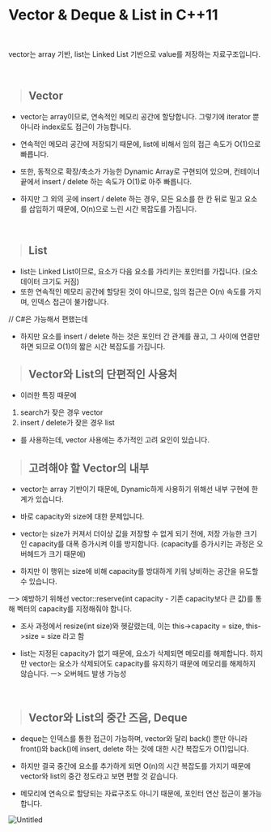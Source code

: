 # Vector & Deque & List in C++11

<br>

vector는 array 기반, list는 Linked List 기반으로 value를 저장하는 자료구조입니다.

<br>

> ## Vector

* vector는 array이므로, 연속적인 메모리 공간에 할당합니다.
그렇기에 iterator 뿐 아니라 index로도 접근이 가능합니다.

* 연속적인 메모리 공간에 저장되기 때문에, list에 비해서 임의 접근 속도가 O(1)으로 빠릅니다.

* 또한, 동적으로 확장/축소가 가능한 Dynamic Array로 구현되어 있으며,
컨테이너 끝에서 insert / delete 하는 속도가 O(1)로 아주 빠릅니다.

* 하지만 그 외의 곳에 insert / delete 하는 경우, 모든 요소를 한 칸 뒤로 밀고 요소를 삽입하기 때문에,
O(n)으로 느린 시간 복잡도를 가집니다.


<br>

> ## List

* list는 Linked List이므로, 요소가 다음 요소를 가리키는 포인터를 가집니다. (요소 데이터 크기도 커짐)
* 또한 연속적인 메모리 공간에 할당된 것이 아니므로, 임의 접근은 O(n) 속도를 가지며, 인덱스 접근이 불가합니다.

// C#은 가능해서 편했는데

* 하지만 요소를 insert / delete 하는 것은 포인터 간 관계를 끊고, 그 사이에 연결만 하면 되므로 O(1)의 
짧은 시간 복잡도를 가집니다.


> ## Vector와 List의 단편적인 사용처

* 이러한 특징 때문에 

1. search가 잦은 경우 vector 
2. insert / delete가 잦은 경우 list

* 를 사용하는데, vector 사용에는 추가적인 고려 요인이 있습니다.


> ## 고려해야 할 Vector의 내부

* vector는 array 기반이기 때문에, Dynamic하게 사용하기 위해선 내부 구현에 한계가 있습니다.

* 바로 capacity와 size에 대한 문제입니다. 

* vector는 size가 커져서 더이상 값을 저장할 수 없게 되기 전에, 저장 가능한 크기인 capacity를 대폭 증가시켜 이를 방지합니다.
(capacity를 증가시키는 과정은 오버헤드가 크기 때문에)

* 하지만 이 행위는 size에 비해 capacity를 방대하게 키워 낭비하는 공간을 유도할 수 있습니다.

ㅡ> 예방하기 위해선 vector::reserve(int capacity - 기존 capacity보다 큰 값)를 통해 벡터의 capacity를 지정해줘야 합니다. 
* 조사 과정에서 resize(int size)와 헷갈렸는데, 이는 this->capacity = size, this->size = size 라고 함

* list는 지정된 capacity가 없기 때문에, 요소가 삭제되면 메모리를 해제합니다.
하지만 vector는 요소가 삭제되어도 capacity를 유지하기 때문에 메모리를 해제하지 않습니다. ㅡ> 오버헤드 발생 가능성



<br>

> ## Vector와 List의 중간 즈음, Deque

* deque는 인덱스를 통한 접근이 가능하며, 
vector와 달리 back() 뿐만 아니라 front()와 back()에 insert, delete 하는 것에 대한 시간 복잡도가 O(1)입니다.

* 하지만 결국 중간에 요소를 추가하게 되면 O(n)의 시간 복잡도를 가지기 때문에 
vector와 list의 중간 정도라고 보면 편할 것 같습니다.

* 메모리에 연속으로 할당되는 자료구조도 아니기 때문에, 포인터 연산 접근이 불가능합니다. 

![Untitled](http://1.bp.blogspot.com/-jn-REeJyDZA/UnWQm_zO0SI/AAAAAAAAAeY/Y521Nmy2vMc/s320/deque+sketch.png)
